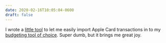```yaml
---
date: 2020-02-16T10:05:04-0600
draft: false
---
```




I wrote a [little tool](https://github.com/IanWhitney/nofx/) to let me easily import Apple Card transactions in to my [budgeting tool of choice](https://neobudget.com/). Super dumb, but it brings me great joy.




